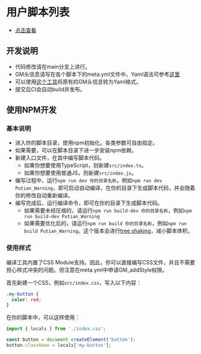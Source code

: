 # 用户脚本列表

* [点击查看](https://team.firefoxcn.net/#userscripts)

## 开发说明

* 代码修改请在main分支上进行。
* GM头信息请写在各个脚本下的meta.yml文件中。Yaml语法可参考[这里](https://www.ruanyifeng.com/blog/2016/07/yaml.html)
* 可以使用[这个工具](https://userscript.firefoxcn.net/)将原有的GM头信息转为Yaml格式。
* 提交后CI会自动build并发布。

## 使用NPM开发

### 基本说明
* 进入你的脚本目录，使用npm初始化。各类参数可自由指定。
* 如果需要，可以在脚本目录下进一步安装npm依赖。
* 新建入口文件，在其中编写脚本代码。
  * 如果你想要使用TypeScript，则新建`src/index.ts`。
  * 如果你想要使用普通JS，则新建`src/index.js`。
* 编写过程中，运行`npm run dev 你的目录名称`，例如`npm run dev Putian_Warning`，即可启动自动编译，在你的目录下生成脚本代码，并会随着你的修改自动重新编译。
* 编写完成后，运行编译命令，即可在你的目录下生成脚本代码。
  * 如果需要未经压缩的，请运行`npm run build-dev 你的目录名称`，例如`npm run build-dev Putian_Warning`
  * 如果需要优化后的，请运行`npm run build 你的目录名称`，例如`npm run build Putian_Warning`。这个版本会进行[tree shaking](https://www.webpackjs.com/guides/tree-shaking/)，减小脚本体积。

### 使用样式
编译工具内置了CSS Module支持。因此，你可以直接编写CSS文件，并且不需要担心样式冲突的问题。但注意在meta.yml中申请GM_addStyle权限。

首先新建一个CSS，例如`src/index.css`，写入以下内容：
```css
.my-button {
  color: red;
}
```

在你的脚本中，可以这样使用：
```js
import { locals } from './index.css';

const button = document.createElement('button');
button.className = locals['my-button'];
```
